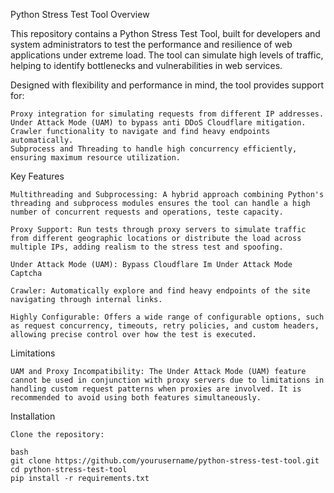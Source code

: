 Python Stress Test Tool
Overview

This repository contains a Python Stress Test Tool, built for developers and system administrators to test the performance and resilience of web applications under extreme load. The tool can simulate high levels of traffic, helping to identify bottlenecks and vulnerabilities in web services.

Designed with flexibility and performance in mind, the tool provides support for:

    Proxy integration for simulating requests from different IP addresses.
    Under Attack Mode (UAM) to bypass anti DDoS Cloudflare mitigation.
    Crawler functionality to navigate and find heavy endpoints automatically.
    Subprocess and Threading to handle high concurrency efficiently, ensuring maximum resource utilization.

Key Features

    Multithreading and Subprocessing: A hybrid approach combining Python's threading and subprocess modules ensures the tool can handle a high number of concurrent requests and operations, teste capacity.

    Proxy Support: Run tests through proxy servers to simulate traffic from different geographic locations or distribute the load across multiple IPs, adding realism to the stress test and spoofing.

    Under Attack Mode (UAM): Bypass Cloudflare Im Under Attack Mode Captcha

    Crawler: Automatically explore and find heavy endpoints of the site navigating through internal links.

    Highly Configurable: Offers a wide range of configurable options, such as request concurrency, timeouts, retry policies, and custom headers, allowing precise control over how the test is executed.

Limitations

    UAM and Proxy Incompatibility: The Under Attack Mode (UAM) feature cannot be used in conjunction with proxy servers due to limitations in handling custom request patterns when proxies are involved. It is recommended to avoid using both features simultaneously.

Installation

    Clone the repository:

    bash
    git clone https://github.com/yourusername/python-stress-test-tool.git
    cd python-stress-test-tool
    pip install -r requirements.txt



